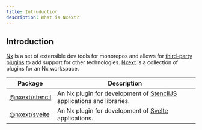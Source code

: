 ```yaml
---
title: Intruduction
description: What is Nxext?
---
```


## Introduction

[Nx](https://nx.dev/) is a set of extensible dev tools for monorepos and allows for [third-party plugins](https://nx.dev/nx-community) to add support for other technologies. [Nxext](https://github.com/nxext/nx-extensions) is a collection of plugins for an Nx workspace.

| Package                                             | Description                                                                                              |
| --------------------------------------------------- | -------------------------------------------------------------------------------------------------------- |
| [@nxext/stencil](/docs/stencil/overview)          | An Nx plugin for development of [StencilJS](https://stenciljs.com/) applications and libraries.   |
| [@nxext/svelte](/docs/svelte/overview)            | An Nx plugin for development of [Svelte](https://svelte.dev/) applications. |
